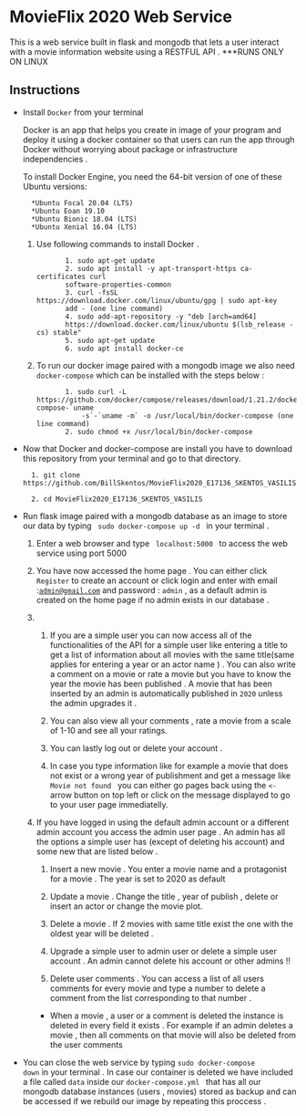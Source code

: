 # MovieFlix  2020 Web Service

This is a web service built in flask and mongodb that lets a user interact with a movie information website using a RESTFUL API .
***RUNS ONLY ON LINUX 

## Instructions 

* Install <code>Docker</code> from your terminal 
    
    Docker is an app that helps you create in image of your program and deploy it using a docker container so that  users can run  the app through Docker without worrying  about package or infrastructure independencies .
    
    To install Docker Engine, you need the 64-bit version of one of these Ubuntu versions:

        *Ubuntu Focal 20.04 (LTS)
        *Ubuntu Eoan 19.10
        *Ubuntu Bionic 18.04 (LTS)
        *Ubuntu Xenial 16.04 (LTS)


  1. Use following commands to install Docker  .

                1. sudo apt-get update
                2. sudo apt install -y apt-transport-https ca-certificates curl
                software-properties-common
                3. curl -fsSL https://download.docker.com/linux/ubuntu/gpg | sudo apt-key
                add - (one line command)
                4. sudo add-apt-repository -y "deb [arch=amd64]
                https://download.docker.com/linux/ubuntu $(lsb_release -cs) stable"
                5. sudo apt-get update
                6. sudo apt install docker-ce

  2. To run our docker image paired with a mongodb image we also need <code>docker-compose</code> which can be installed with the steps below :

                1. sudo curl -L https://github.com/docker/compose/releases/download/1.21.2/docker-compose-`uname
                    -s`-`uname -m` -o /usr/local/bin/docker-compose (one line command)
                2. sudo chmod +x /usr/local/bin/docker-compose

* Now that Docker and docker-compose are install you have to download this repository from your terminal and go to that directory.

        1. git clone https://github.com/BillSkentos/MovieFlix2020_E17136_SKENTOS_VASILIS.git
        
        2. cd MovieFlix2020_E17136_SKENTOS_VASILIS


* Run flask image paired with a mongodb database as an image to store our data  by typing <code> sudo docker-compose up -d  </code> in your terminal .


    1. Enter a web browser and type <code> localhost:5000 </code> to access the web service using port 5000

    2. You have now accessed the home page . You can either click <code>Register</code> to create an account or click login and enter with email :<code>admin@gmail.com</code> and password : <code>admin</code> , as a default admin is created on the home page if no admin exists in our database .

    3. 
        1. If you are a simple user you can now access all of the functionalities of the API for a simple user like entering a title to get a list of information about all movies with the same title(same applies for entering a year or an actor name ) . You can also write a comment on a movie or rate a movie but you have to know the year the movie has been published . A movie that has been inserted by an admin is automatically published in <code>2020</code> unless the admin upgrades it . 

        2. You can also view all your comments , rate a movie from a scale of 1-10 and see all your ratings.

        3. You can lastly log out or delete your account . 

        4. In case you type information like for example a movie that does not exist or a wrong year of publishment and get a message 
        like <code> Movie not found </code> you can either go pages back using the <code><-</code> arrow button on top left or click on the message displayed to go to your user page immediatelly.



    4. If you have logged in using the default admin account or a different admin account you access the admin user page . An admin 
    has all the options a simple user has (except of deleting his account) and some new that are listed below . 
            
        1. Insert a new movie . You enter a movie name and a protagonist for a movie . The year is set to 2020 as default 

        2. Update a movie . Change the title , year of publish , delete or insert an actor or change the movie plot.

        3. Delete a  movie . If 2 movies with same title exist the one with the oldest year will be deleted .  

        4. Upgrade a  simple user to admin user or delete a simple user account . An admin cannot delete his account or other admins !!

        5. Delete user comments . You can access a list of all users comments for every movie and type a number to delete a comment from the list corresponding to that number . 


        * When a movie , a user or a comment is deleted the instance is deleted in every field it exists . For example if an admin     deletes a  movie , then all comments on that movie will also be deleted from the user comments


* You can close the web service by typing <code>sudo docker-compose down</code> in your terminal . In case our container is deleted we have included a file called <code>data</code> inside our <code>docker-compose.yml </code> that has all our mongodb database instances (users , movies) stored as backup and can be accessed if we rebuild our image by repeating this proccess .              
